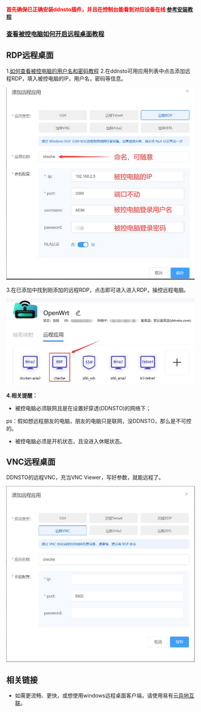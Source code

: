 
**<font color=#ff0000 > 首先确保已正确安装ddnsto插件，并且在控制台能看到对应设备在线 [参考安装教程](/zh/guide/ddnsto/start.md) </font>**

### [查看被控电脑如何开启远程桌面教程](/zh/guide/wiki/remote.md)
## RDP远程桌面

1.[如何查看被控电脑的用户名和密码教程](/zh/guide/wiki/remote.md#查看被控电脑的用户名和密码)
2.在ddnsto可用应用列表中点击添加远程RDP，填入被控电脑的IP，用户名，密码等信息。

   ![Windows远程](./cloudapp/cloudapp-rdp5.jpg) 
   
3.在已添加中找到刚添加的远程RDP，点击即可进入进入RDP，操控远程电脑。 

   ![Windows远程](./cloudapp/cloudapp-rdp6.jpg)
   
**4.相关提醒：**

* 被控电脑必须联网且是在设置好穿透(DDNSTO)的网络下；
  
ps：假如想远程朋友的电脑，朋友的电脑只是联网，没DDNSTO，那么是不可控的。
  
* 被控电脑必须是开机状态，且没进入休眠状态。
  
  
## VNC远程桌面

DDNSTO的远程VNC，充当VNC Viewer，写好参数，就能远程了。
 
![Linux-VNC](./cloudapp/cloudapp-vnc2.jpeg)

## 相关链接
- 如需更流畅、更快，或想使用windows远程桌面客户端，请使用易有云[异地互联](/zh/guide/linkease/function/remote_connects.html)。
